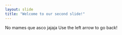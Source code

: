```yaml
---
layout: slide
title: "Welcome to our second slide!"
---
```

No mames que asco jajaja
Use the left arrow to go back!
